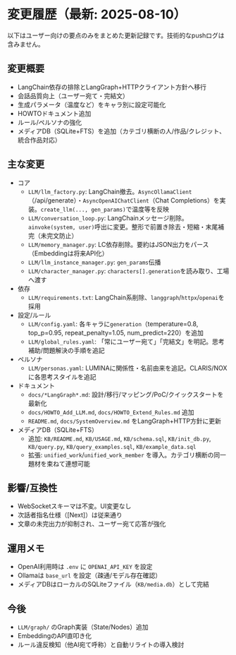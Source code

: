 # 変更履歴（最新: 2025-08-10）

以下はユーザー向けの要点のみをまとめた更新記録です。技術的なpushログは含みません。

## 変更概要
- LangChain依存の排除とLangGraph+HTTPクライアント方針へ移行
- 会話品質向上（ユーザー宛て・完結文）
- 生成パラメータ（温度など）をキャラ別に設定可能化
- HOWTOドキュメント追加
- ルール/ペルソナの強化
- メディアDB（SQLite+FTS）を追加（カテゴリ横断の人/作品/クレジット、統合作品対応）

## 主な変更
- コア
  - `LLM/llm_factory.py`: LangChain撤去。`AsyncOllamaClient`（/api/generate）・`AsyncOpenAIChatClient`（Chat Completions）を実装。`create_llm(..., gen_params)`で温度等を反映
  - `LLM/conversation_loop.py`: LangChainメッセージ削除。`ainvoke(system, user)`呼出に変更。整形で前置き除去・短縮・末尾補完（未完文防止）
  - `LLM/memory_manager.py`: LC依存削除。要約はJSON出力をパース（Embeddingは将来API化）
  - `LLM/llm_instance_manager.py`: `gen_params`伝播
  - `LLM/character_manager.py`: `characters[].generation`を読み取り、工場へ渡す
- 依存
  - `LLM/requirements.txt`: LangChain系削除、`langgraph`/`httpx`/`openai`を採用
- 設定/ルール
  - `LLM/config.yaml`: 各キャラに`generation`（temperature=0.8, top_p=0.95, repeat_penalty=1.05, num_predict=220）を追加
  - `LLM/global_rules.yaml`: 「常にユーザー宛て」「完結文」を明記。思考補助/問題解決の手順を追記
- ペルソナ
  - `LLM/personas.yaml`: LUMINAに関係性・名前由来を追記。CLARIS/NOXに各思考スタイルを追記
- ドキュメント
  - `docs/*LangGraph*.md`: 設計/移行/マッピング/PoC/クイックスタートを最新化
  - `docs/HOWTO_Add_LLM.md`, `docs/HOWTO_Extend_Rules.md` 追加
  - `README.md`, `docs/SystemOverview.md` をLangGraph+HTTP方針に更新
- メディアDB（SQLite+FTS）
  - 追加: `KB/README.md`, `KB/USAGE.md`, `KB/schema.sql`, `KB/init_db.py`, `KB/query.py`, `KB/query_examples.sql`, `KB/example_data.sql`
  - 拡張: `unified_work`/`unified_work_member` を導入。カテゴリ横断の同一題材を束ねて連想可能

## 影響/互換性
- WebSocketスキーマは不変。UI変更なし
- 次話者指名仕様（[Next]）は従来通り
- 文章の未完出力が抑制され、ユーザー宛て応答が強化

## 運用メモ
- OpenAI利用時は `.env` に `OPENAI_API_KEY` を設定
- Ollamaは `base_url` を設定（疎通/モデル存在確認）
- メディアDBはローカルのSQLiteファイル（`KB/media.db`）として完結

## 今後
- `LLM/graph/` のGraph実装（State/Nodes）追加
- EmbeddingのAPI直叩き化
- ルール違反検知（他AI宛て呼称）と自動リライトの導入検討
